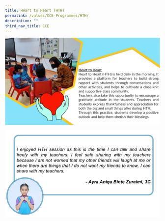 ```yaml
---
title: Heart to Heart (HTH)
permalink: /values/CCE-Programmes/HTH/
description: ""
third_nav_title: CCE
---
```


![](/images/Key%20programmes%20cce%202022/HTH1.jpg)

![](/images/Key%20programmes%20cce%202022/HTH2.jpg)